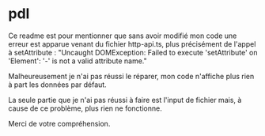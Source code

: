 # pdl

Ce readme est pour mentionner que sans avoir modifié mon code une erreur est apparue venant du fichier http-api.ts, plus précisément de l'appel à setAttribute :
"Uncaught DOMException: Failed to execute 'setAttribute' on 'Element': '-' is not a valid attribute name."

Malheureusement je n'ai pas réussi le réparer, mon code n'affiche plus rien à part les données par défaut. 

La seule partie que je n'ai pas réussi à faire est l'input de fichier mais, à cause de ce problème, plus rien ne fonctionne.

Merci de votre compréhension.
